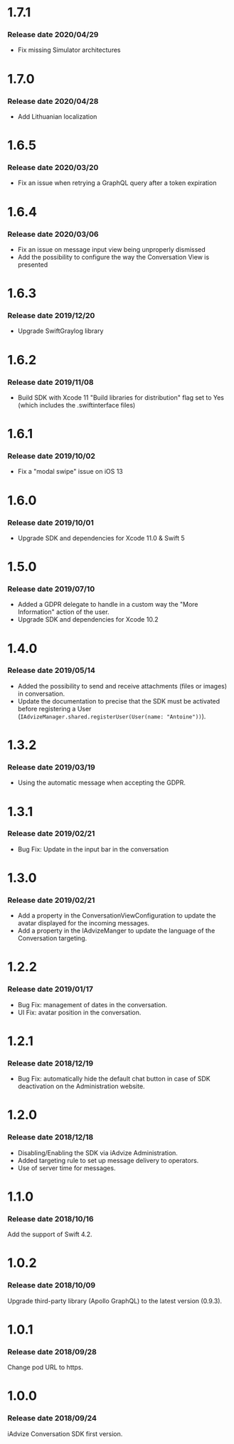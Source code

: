 # 1.7.1

### Release date 2020/04/29

- Fix missing Simulator architectures

# 1.7.0

### Release date 2020/04/28

- Add Lithuanian localization

# 1.6.5

### Release date 2020/03/20

- Fix an issue when retrying a GraphQL query after a token expiration

# 1.6.4

### Release date 2020/03/06

- Fix an issue on message input view being unproperly dismissed
- Add the possibility to configure the way the Conversation View is presented

# 1.6.3

### Release date 2019/12/20

- Upgrade SwiftGraylog library

# 1.6.2

### Release date 2019/11/08

- Build SDK with Xcode 11 "Build libraries for distribution" flag set to Yes (which includes the .swiftinterface files)

# 1.6.1

### Release date 2019/10/02

- Fix a "modal swipe" issue on iOS 13

# 1.6.0

### Release date 2019/10/01

- Upgrade SDK and dependencies for Xcode 11.0 & Swift 5

# 1.5.0

### Release date 2019/07/10

- Added a GDPR delegate to handle in a custom way the "More Information" action of the user.
- Upgrade SDK and dependencies for Xcode 10.2


# 1.4.0

### Release date 2019/05/14

- Added the possibility to send and receive attachments (files or images) in conversation.
- Update the documentation to precise that the SDK must be activated before registering a User (`IAdvizeManager.shared.registerUser(User(name: "Antoine"))`).

# 1.3.2

### Release date 2019/03/19

- Using the automatic message when accepting the GDPR.


# 1.3.1

### Release date 2019/02/21

- Bug Fix: Update in the input bar in the conversation


# 1.3.0

### Release date 2019/02/21

- Add a property in the ConversationViewConfiguration to update the avatar displayed for the incoming messages.
- Add a property in the IAdvizeManger to update the language of the Conversation targeting.


# 1.2.2

### Release date 2019/01/17

- Bug Fix: management of dates in the conversation.
- UI Fix: avatar position in the conversation.

# 1.2.1

### Release date 2018/12/19

- Bug Fix: automatically hide the default chat button in case of SDK deactivation on the Administration website.


# 1.2.0

### Release date 2018/12/18

- Disabling/Enabling the SDK via iAdvize Administration.
- Added targeting rule to set up message delivery to operators.
- Use of server time for messages.


# 1.1.0

### Release date 2018/10/16

Add the support of Swift 4.2.


# 1.0.2

### Release date 2018/10/09

Upgrade third-party library (Apollo GraphQL) to the latest version (0.9.3).


# 1.0.1

### Release date 2018/09/28

Change pod URL to https.


# 1.0.0

### Release date 2018/09/24

iAdvize Conversation SDK first version.

